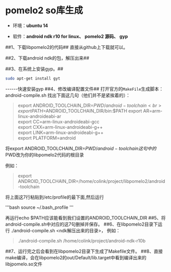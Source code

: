 # pomelo2 so库生成 #

- 环境：**ubuntu 14**

- 软件：**android ndk r10 for linux、** 
**pomelo2 源码、**
**gyp**
        
##1、下载libpomelo2的代码##
        直接从github上下载就可以。

##2、下载android ndk的包，解压出来##

##3、在系统上安装gyp。##

```bash
sudo apt-get install gyt
```
------快速安装gyp
##4、修改编译配置文件##
打开官方的`MakeFile`生成脚本：android-compile.sh
找出下面这几句（他们并不是紧挨着的）：
> export ANDROID_TOOLCHAIN_DIR=$PWD/android-toolchain <br>
> export PATH=$ANDROID_TOOLCHAIN_DIR/bin:$PATH
> export AR=arm-linux-androideabi-ar<br>
> export CC=arm-linux-androideabi-gcc<br>
> export CXX=arm-linux-androideabi-g++<br>
> export LINK=arm-linux-androideabi-g++<br>
> export PLATFORM=android

将export ANDROID_TOOLCHAIN_DIR=$PWD/android-toolchain这句中的$PWD改为你的libpomelo2代码的根目录

例如：
> export ANDROID_TOOLCHAIN_DIR=/home/colink/project/libpomelo2/android-toolchain

将上面这7行粘贴到/etc/profile的最下面,然后运行

'''bash
source ~/.bash_profile
'''

再运行echo $PATH应该能看到我们设置的ANDROID_TOOLCHAIN_DIR
##5、将android-compile.sh中对应的这7句删掉并保存。
##6、在libpomelo2目录下运行 ./android-compile.sh <ndk解压出来的目录>，
例如：
> ./android-compile.sh /home/colink/project/android-ndk-r10b

##7、运行完之后会看到在libpomelo2目录下生成了Makefile文件。
##8、直接make编译，会在libpomelo2的out/Default/lib.target中看到编译出来的libjpomelo.so文件
